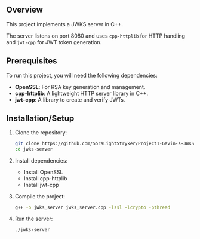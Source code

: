 ## Overview

This project implements a JWKS server in C++.

The server listens on port 8080 and uses `cpp-httplib` for HTTP handling and `jwt-cpp` for JWT token generation.

## Prerequisites
To run this project, you will need the following dependencies:

- **OpenSSL**: For RSA key generation and management.
- **cpp-httplib**: A lightweight HTTP server library in C++.
- **jwt-cpp**: A library to create and verify JWTs.

## Installation/Setup

1. Clone the repository:
   ```bash
   git clone https://github.com/SoraLightStryker/Project1-Gavin-s-JWKS-Server.git
   cd jwks-server

2. Install dependencies:
   - Install OpenSSL
   - Install cpp-httplib
   - Install jwt-cpp
  
3. Compile the project:
   ```bash
   g++ -o jwks_server jwks_server.cpp -lssl -lcrypto -pthread

4. Run the server:
   ```bash
   ./jwks-server

